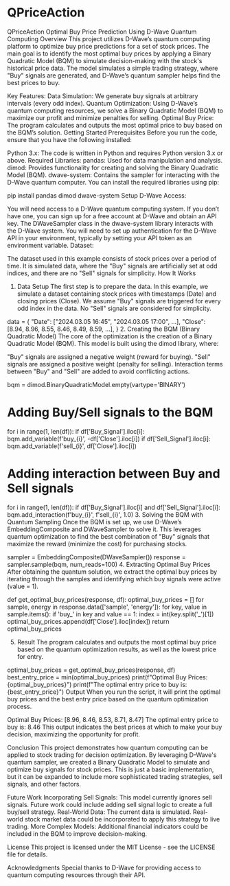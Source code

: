 # QPriceAction
QPriceAction
Optimal Buy Price Prediction Using D-Wave Quantum Computing
Overview
This project utilizes D-Wave’s quantum computing platform to optimize buy price predictions for a set of stock prices. The main goal is to identify the most optimal buy prices by applying a Binary Quadratic Model (BQM) to simulate decision-making with the stock's historical price data. The model simulates a simple trading strategy, where "Buy" signals are generated, and D-Wave’s quantum sampler helps find the best prices to buy.

Key Features:
Data Simulation: We generate buy signals at arbitrary intervals (every odd index).
Quantum Optimization: Using D-Wave’s quantum computing resources, we solve a Binary Quadratic Model (BQM) to maximize our profit and minimize penalties for selling.
Optimal Buy Price: The program calculates and outputs the most optimal price to buy based on the BQM’s solution.
Getting Started
Prerequisites
Before you run the code, ensure that you have the following installed:

Python 3.x: The code is written in Python and requires Python version 3.x or above.
Required Libraries:
pandas: Used for data manipulation and analysis.
dimod: Provides functionality for creating and solving the Binary Quadratic Model (BQM).
dwave-system: Contains the sampler for interacting with the D-Wave quantum computer.
You can install the required libraries using pip:


pip install pandas dimod dwave-system
Setup
D-Wave Access:

You will need access to a D-Wave quantum computing system. If you don’t have one, you can sign up for a free account at D-Wave and obtain an API key.
The DWaveSampler class in the dwave-system library interacts with the D-Wave system. You will need to set up authentication for the D-Wave API in your environment, typically by setting your API token as an environment variable.
Dataset:

The dataset used in this example consists of stock prices over a period of time. It is simulated data, where the "Buy" signals are artificially set at odd indices, and there are no "Sell" signals for simplicity.
How It Works
1. Data Setup
The first step is to prepare the data. In this example, we simulate a dataset containing stock prices with timestamps (Date) and closing prices (Close). We assume "Buy" signals are triggered for every odd index in the data. No "Sell" signals are considered for simplicity.


data = {
    "Date": ["2024.03.05 16:45", "2024.03.05 17:00", ...],
    "Close": [8.94, 8.96, 8.55, 8.46, 8.49, 8.59, ...],
}
2. Creating the BQM (Binary Quadratic Model)
The core of the optimization is the creation of a Binary Quadratic Model (BQM). This model is built using the dimod library, where:

"Buy" signals are assigned a negative weight (reward for buying).
"Sell" signals are assigned a positive weight (penalty for selling).
Interaction terms between "Buy" and "Sell" are added to avoid conflicting actions.


bqm = dimod.BinaryQuadraticModel.empty(vartype='BINARY')

# Adding Buy/Sell signals to the BQM
for i in range(1, len(df)):
    if df['Buy_Signal'].iloc[i]:
        bqm.add_variable(f'buy_{i}', -df['Close'].iloc[i])
    if df['Sell_Signal'].iloc[i]:
        bqm.add_variable(f'sell_{i}', df['Close'].iloc[i])

# Adding interaction between Buy and Sell signals
for i in range(1, len(df)):
    if df['Buy_Signal'].iloc[i] and df['Sell_Signal'].iloc[i]:
        bqm.add_interaction(f'buy_{i}', f'sell_{i}', 1.0)
3. Solving the BQM with Quantum Sampling
Once the BQM is set up, we use D-Wave’s EmbeddingComposite and DWaveSampler to solve it. This leverages quantum optimization to find the best combination of "Buy" signals that maximize the reward (minimize the cost) for purchasing stocks.


sampler = EmbeddingComposite(DWaveSampler())
response = sampler.sample(bqm, num_reads=100)
4. Extracting Optimal Buy Prices
After obtaining the quantum solution, we extract the optimal buy prices by iterating through the samples and identifying which buy signals were active (value = 1).


def get_optimal_buy_prices(response, df):
    optimal_buy_prices = []
    for sample, energy in response.data(['sample', 'energy']):
        for key, value in sample.items():
            if 'buy_' in key and value == 1:
                index = int(key.split('_')[1])
                optimal_buy_prices.append(df['Close'].iloc[index])
    return optimal_buy_prices
    
5. Result
The program calculates and outputs the most optimal buy price based on the quantum optimization results, as well as the lowest price for entry.


optimal_buy_prices = get_optimal_buy_prices(response, df)
best_entry_price = min(optimal_buy_prices)
print(f"Optimal Buy Prices: {optimal_buy_prices}")
print(f"The optimal entry price to buy is: {best_entry_price}")
Output
When you run the script, it will print the optimal buy prices and the best entry price based on the quantum optimization process.


Optimal Buy Prices: [8.96, 8.46, 8.53, 8.71, 8.47]
The optimal entry price to buy is: 8.46
This output indicates the best prices at which to make your buy decision, maximizing the opportunity for profit.

Conclusion
This project demonstrates how quantum computing can be applied to stock trading for decision optimization. By leveraging D-Wave's quantum sampler, we created a Binary Quadratic Model to simulate and optimize buy signals for stock prices. This is just a basic implementation, but it can be expanded to include more sophisticated trading strategies, sell signals, and other factors.

Future Work
Incorporating Sell Signals: This model currently ignores sell signals. Future work could include adding sell signal logic to create a full buy/sell strategy.
Real-World Data: The current data is simulated. Real-world stock market data could be incorporated to apply this strategy to live trading.
More Complex Models: Additional financial indicators could be included in the BQM to improve decision-making.

License
This project is licensed under the MIT License - see the LICENSE file for details.

Acknowledgments
Special thanks to D-Wave for providing access to quantum computing resources through their API.
